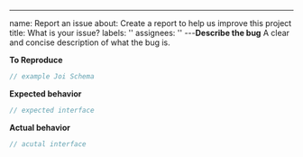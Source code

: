 ---
name: Report an issue
about: Create a report to help us improve this project
title: What is your issue?
labels: ''
assignees: ''
---**Describe the bug**
A clear and concise description of what the bug is.

**To Reproduce**

```typescript
// example Joi Schema
```

**Expected behavior**

```typescript
// expected interface
```

**Actual behavior**

```typescript
// acutal interface
```
